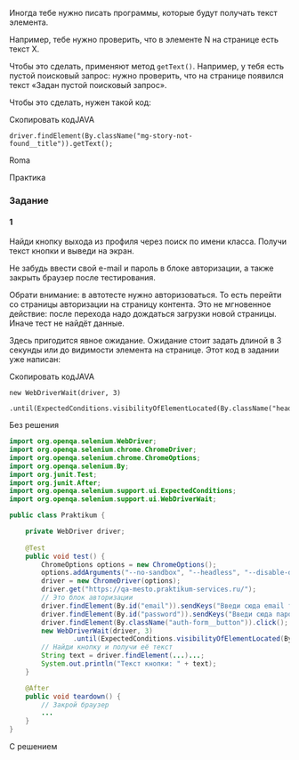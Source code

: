 Иногда тебе нужно писать программы, которые будут получать текст элемента.

Например, тебе нужно проверить, что в элементе N на странице есть текст X.

Чтобы это сделать, применяют метод `getText()`. Например, у тебя есть пустой поисковый запрос: нужно проверить, что на странице появился текст «Задан пустой поисковый запрос».

Чтобы это сделать, нужен такой код:

Скопировать кодJAVA

```
driver.findElement(By.className("mg-story-not-found__title")).getText(); 
```

Roma

Практика

### Задание
#### 1

Найди кнопку выхода из профиля через поиск по имени класса. Получи текст кнопки и выведи на экран.

Не забудь ввести свой e-mail и пароль в блоке авторизации, а также закрыть браузер после тестирования.

Обрати внимание: в автотесте нужно авторизоваться. То есть перейти со страницы авторизации на страницу контента. Это не мгновенное действие: после перехода надо дождаться загрузки новой страницы. Иначе тест не найдёт данные.

Здесь пригодится явное ожидание. Ожидание стоит задать длиной в 3 секунды или до видимости элемента на странице. Этот код в задании уже написан:

Скопировать кодJAVA

```
new WebDriverWait(driver, 3)
                .until(ExpectedConditions.visibilityOfElementLocated(By.className("header__user"))); 
```
Без решения
```java
import org.openqa.selenium.WebDriver;
import org.openqa.selenium.chrome.ChromeDriver;
import org.openqa.selenium.chrome.ChromeOptions;
import org.openqa.selenium.By;
import org.junit.Test;
import org.junit.After;
import org.openqa.selenium.support.ui.ExpectedConditions;
import org.openqa.selenium.support.ui.WebDriverWait;

public class Praktikum {

    private WebDriver driver;
        
    @Test
    public void test() {       
        ChromeOptions options = new ChromeOptions();
        options.addArguments("--no-sandbox", "--headless", "--disable-dev-shm-usage");         
        driver = new ChromeDriver(options);
        driver.get("https://qa-mesto.praktikum-services.ru/");
        // Это блок авторизации
        driver.findElement(By.id("email")).sendKeys("Введи сюда email твоей учётной записи");
        driver.findElement(By.id("password")).sendKeys("Введи сюда пароль твоей учётной записи");
        driver.findElement(By.className("auth-form__button")).click();
        new WebDriverWait(driver, 3)
                .until(ExpectedConditions.visibilityOfElementLocated(By.className("header__user")));
        // Найди кнопку и получи её текст
        String text = driver.findElement(...)...;
        System.out.println("Текст кнопки: " + text);
    }

    @After
    public void teardown() {
        // Закрой браузер
        ...
    }
}
```

С решением
```java

```